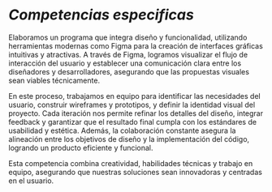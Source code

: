 # *Competencias especificas*

Elaboramos un programa que integra diseño y funcionalidad, utilizando herramientas modernas como Figma para la creación de interfaces gráficas intuitivas y atractivas. A través de Figma, logramos visualizar el flujo de interacción del usuario y establecer una comunicación clara entre los diseñadores y desarrolladores, asegurando que las propuestas visuales sean viables técnicamente.  

En este proceso, trabajamos en equipo para identificar las necesidades del usuario, construir wireframes y prototipos, y definir la identidad visual del proyecto. Cada iteración nos permite refinar los detalles del diseño, integrar feedback y garantizar que el resultado final cumpla con los estándares de usabilidad y estética. Además, la colaboración constante asegura la alineación entre los objetivos de diseño y la implementación del código, logrando un producto eficiente y funcional.  

Esta competencia combina creatividad, habilidades técnicas y trabajo en equipo, asegurando que nuestras soluciones sean innovadoras y centradas en el usuario.

